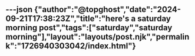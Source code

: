 ---json
{"author":"@topghost","date":"2024-09-21T17:38:23Z","title":"here's a saturday morning post","tags":["saturday","saturday morning"],"layout":"layouts/post.njk","permalink":"1726940303042/index.html"}
---
